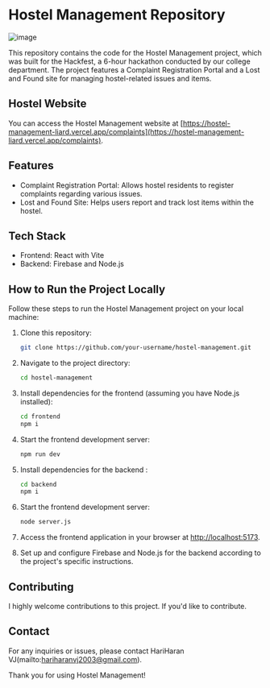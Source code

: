 # Hostel Management Repository

![image](https://github.com/iamhariharanvj/hostel-management/assets/65997765/7598ede8-aad6-4ff4-b3e9-b65e04edf945)

This repository contains the code for the Hostel Management project, which was built for the Hackfest, a 6-hour hackathon conducted by our college department. The project features a Complaint Registration Portal and a Lost and Found site for managing hostel-related issues and items.

## Hostel Website
You can access the Hostel Management website at [https://hostel-management-liard.vercel.app/complaints](https://hostel-management-liard.vercel.app/complaints).

## Features
- Complaint Registration Portal: Allows hostel residents to register complaints regarding various issues.
- Lost and Found Site: Helps users report and track lost items within the hostel.

## Tech Stack
- Frontend: React with Vite
- Backend: Firebase and Node.js

## How to Run the Project Locally
Follow these steps to run the Hostel Management project on your local machine:

1. Clone this repository:
   ```bash
   git clone https://github.com/your-username/hostel-management.git
   ```

2. Navigate to the project directory:
   ```bash
   cd hostel-management
   ```

3. Install dependencies for the frontend (assuming you have Node.js installed):
   ```bash
   cd frontend
   npm i
   ```

4. Start the frontend development server:
   ```bash
   npm run dev
   ```

5. Install dependencies for the backend \:
   ```bash
   cd backend
   npm i
   ```

6. Start the frontend development server:
   ```bash
   node server.js
   ```

5. Access the frontend application in your browser at [http://localhost:5173](http://localhost:5173).

6. Set up and configure Firebase and Node.js for the backend according to the project's specific instructions.


## Contributing
I highly welcome contributions to this project. If you'd like to contribute.

## Contact
For any inquiries or issues, please contact HariHaran VJ(mailto:hariharanvj2003@gmail.com).

Thank you for using Hostel Management!
